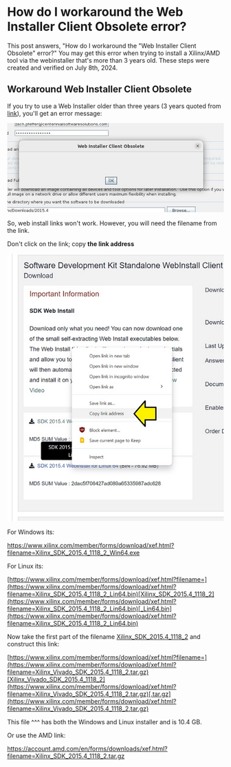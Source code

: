 # How do I workaround the Web Installer Client Obsolete error?

This post answers, "How do I workaround the "Web Installer Client Obsolete" error?" You may get this error when trying to install a Xilinx/AMD tool via the webinstaller that's more than 3 years old. These steps were created and verified on July 8th, 2024.

## Workaround Web Installer Client Obsolete

If you try to use a Web Installer older than three years (3 years quoted from [<u><span>link</span></u>](https://support.xilinx.com/s/question/0D52E00006hpLfVSAU/install-sdk-20154-fails?language=en_US)), you'll get an error message:

![installer_error](installer_error.jpg)

So, web install links won't work. However, you will need the filename from the link.

Don't click on the link; copy **the link address**

![copy_link_address](copy_link_address.png)

For Windows its:

https://www.xilinx.com/member/forms/download/xef.html?filename=Xilinx_SDK_2015.4_1118_2_Win64.exe

For Linux its:

[https://www.xilinx.com/member/forms/download/xef.html?filename=](https://www.xilinx.com/member/forms/download/xef.html?filename=Xilinx_SDK_2015.4_1118_2_Lin64.bin)[Xilinx_SDK_2015.4_1118_2](https://www.xilinx.com/member/forms/download/xef.html?filename=Xilinx_SDK_2015.4_1118_2_Lin64.bin)[_Lin64.bin](https://www.xilinx.com/member/forms/download/xef.html?filename=Xilinx_SDK_2015.4_1118_2_Lin64.bin)

Now take the first part of the filename [Xilinx_SDK_2015.4_1118_2](https://www.xilinx.com/member/forms/download/xef.html?filename=Xilinx_SDK_2015.4_1118_2_Lin64.bin) and construct this link:

[https://www.xilinx.com/member/forms/download/xef.html?filename=](https://www.xilinx.com/member/forms/download/xef.html?filename=Xilinx_Vivado_SDK_2015.4_1118_2.tar.gz)[Xilinx_Vivado_SDK_2015.4_1118_2](https://www.xilinx.com/member/forms/download/xef.html?filename=Xilinx_Vivado_SDK_2015.4_1118_2.tar.gz)[.tar.gz](https://www.xilinx.com/member/forms/download/xef.html?filename=Xilinx_Vivado_SDK_2015.4_1118_2.tar.gz)

This file ^^^ has both the Windows and Linux installer and is 10.4 GB.

Or use the AMD link:

https://account.amd.com/en/forms/downloads/xef.html?filename=Xilinx_SDK_2015.4_1118_2.tar.gz